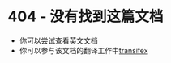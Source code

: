 # 404 - 没有找到这篇文档

- 你可以尝试查看英文文档
- 你可以参与该文档的翻译工作中[transifex](https://www.transifex.com/carbon/public/)